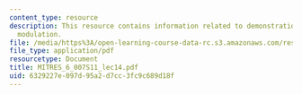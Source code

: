 ```yaml
---
content_type: resource
description: This resource contains information related to demonstration of amplitude
  modulation.
file: /media/https%3A/open-learning-course-data-rc.s3.amazonaws.com/res-6-007-signals-and-systems-spring-2011/6329227e097d95a2d7cc3fc9c689d18f_MITRES_6_007S11_lec14.pdf
file_type: application/pdf
resourcetype: Document
title: MITRES_6_007S11_lec14.pdf
uid: 6329227e-097d-95a2-d7cc-3fc9c689d18f
---
```

